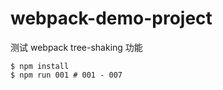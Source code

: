 # webpack-demo-project

测试 webpack tree-shaking 功能

```shell
$ npm install
$ npm run 001 # 001 - 007
```
